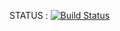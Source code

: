 STATUS : [![Build Status](https://travis-ci.org/Hortog98/Hope.svg?branch=master)](https://travis-ci.org/Hortog98/Hope)
